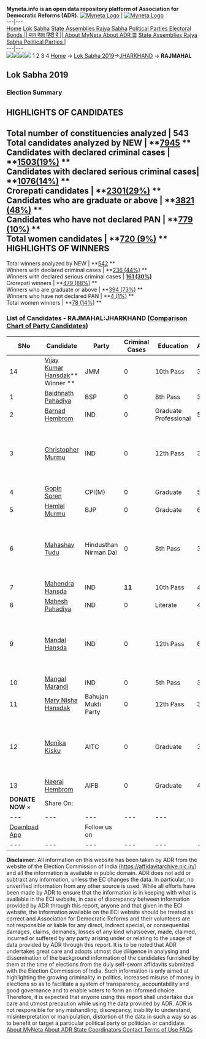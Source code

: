 **Myneta.info is an open data repository platform of Association for Democratic Reforms (ADR).**
[![Myneta Logo](https://www.myneta.info/lib/img/myneta-logo.png)](https://www.myneta.info/) | [![Myneta Logo](https://www.myneta.info/lib/img/adr-logo.png)](https://adrindia.org)  
---|---  
[Home](https://www.myneta.info/) [Lok Sabha](https://www.myneta.info/#ls "Lok Sabha") [ State Assemblies ](https://www.myneta.info/#sa "State Assemblies") [Rajya Sabha](https://www.myneta.info/#rs "Rajya Sabha") [Political Parties ](https://www.myneta.info/party "Political Parties") [ Electoral Bonds ](https://www.myneta.info/electoral_bonds "Electoral Bonds") [ || माय नेता हिंदी में || ](https://translate.google.co.in/translate?prev=hp&hl=en&js=y&u=www.myneta.info&sl=en&tl=hi&history_state0=) [ About MyNeta ](https://adrindia.org/content/about-myneta) [ About ADR ](https://adrindia.org/about-adr/who-we-are) [☰](javascript:void\(0\))
[ State Assemblies ](https://www.myneta.info/#sa "State Assemblies") [ Rajya Sabha ](https://www.myneta.info/#rs "Rajya Sabha") [ Political Parties ](https://www.myneta.info/party "Political Parties")
|   
---|---  
![](https://www.myneta.info/lib/img/banner/banner-1.png)![](https://www.myneta.info/lib/img/banner/banner-2.png)![](https://www.myneta.info/lib/img/banner/banner-3.png)![](https://www.myneta.info/lib/img/banner/banner-4.png)
1  2  3  4 
[Home](https://www.myneta.info/) → [Lok Sabha 2019](https://www.myneta.info/LokSabha2019/)→[JHARKHAND](https://www.myneta.info/LokSabha2019/index.php?action=show_constituencies&state_id=60) → **RAJMAHAL**
### 
## Lok Sabha 2019
###  Election Summary 
HIGHLIGHTS OF CANDIDATES  
---  
Total number of constituencies analyzed |  543   
Total candidates analyzed by NEW | **[7945](https://www.myneta.info/LokSabha2019/index.php?action=summary&subAction=candidates_analyzed&sort=candidate#summary) **  
Candidates with declared criminal cases | **[1503(19%)](https://www.myneta.info/LokSabha2019/index.php?action=summary&subAction=crime&sort=candidate#summary) **  
Candidates with declared serious criminal cases| **[1076(14%)](https://www.myneta.info/LokSabha2019/index.php?action=summary&subAction=serious_crime&sort=candidate#summary) **  
Crorepati candidates | **[2301(29%)](https://www.myneta.info/LokSabha2019/index.php?action=summary&subAction=crorepati&sort=candidate#summary) **  
Candidates who are graduate or above | **[3821 (48%)](https://www.myneta.info/LokSabha2019/index.php?action=summary&subAction=education&sort=candidate#summary) **  
Candidates who have not declared PAN | **[779 (10%)](https://www.myneta.info/LokSabha2019/index.php?action=summary&subAction=without_pan&sort=candidate#summary) **  
Total women candidates | **[720 (9%)](https://www.myneta.info/LokSabha2019/index.php?action=summary&subAction=women_candidate&sort=candidate#summary) **  
HIGHLIGHTS OF WINNERS  
---  
Total winners analyzed by NEW | **[542](https://www.myneta.info/LokSabha2019/index.php?action=summary&subAction=winner_analyzed&sort=candidate#summary) **  
Winners with declared criminal cases | **[236 (44%)](https://www.myneta.info/LokSabha2019/index.php?action=summary&subAction=winner_crime&sort=candidate#summary) **  
Winners with declared serious criminal cases | **[161 (30%)](https://www.myneta.info/LokSabha2019/index.php?action=summary&subAction=winner_serious_crime&sort=candidate#summary)**  
Crorepati winners | **[479 (88%)](https://www.myneta.info/LokSabha2019/index.php?action=summary&subAction=winner_crorepati&sort=candidate#summary) **  
Winners who are graduate or above | **[394 (73%)](https://www.myneta.info/LokSabha2019/index.php?action=summary&subAction=winner_education&sort=candidate#summary) **  
Winners who have not declared PAN | **[4 (1%)](https://www.myneta.info/LokSabha2019/index.php?action=summary&subAction=winner_without_pan&sort=candidate#summary) **  
Total women winners | **[78 (14%)](https://www.myneta.info/LokSabha2019/index.php?action=summary&subAction=winner_women&sort=candidate#summary) **  
### List of Candidates - RAJMAHAL:JHARKHAND ([Comparison Chart of Party Candidates](https://www.myneta.info/LokSabha2019/comparisonchart.php?constituency_id=597))
SNo | Candidate| Party| Criminal Cases| Education| Age| Total Assets| Liabilities  
---|---|---|---|---|---|---|---  
14  | [Vijay Kumar Hansdak](https://www.myneta.info/LokSabha2019/candidate.php?candidate_id=12723)** Winner ** | JMM | 0 | 10th Pass| 36 | Rs 1,29,19,555 ~ 1 Crore+ | Rs 27,43,560 ~ 27 Lacs+  
1  | [Baidhnath Pahadiya](https://www.myneta.info/LokSabha2019/candidate.php?candidate_id=14101) | BSP | 0 | 8th Pass| 31 | Rs 18,54,160 ~ 18 Lacs+ | Rs 0 ~   
2  | [Barnad Hembrom](https://www.myneta.info/LokSabha2019/candidate.php?candidate_id=14102) | IND | 0 | Graduate Professional| 56 | Rs 32,32,000 ~ 32 Lacs+ | Rs 0 ~   
3  | [Christopher Murmu](https://www.myneta.info/LokSabha2019/candidate.php?candidate_id=14103) | IND | 0 | 12th Pass| 30 | ![](https://myneta.info/image_v2.php?myneta_folder=LokSabha2019&candidate_id=14103&col=ta) | ![](https://myneta.info/image_v2.php?myneta_folder=LokSabha2019&candidate_id=14103&col=lia)  
4  | [Gopin Soren](https://www.myneta.info/LokSabha2019/candidate.php?candidate_id=12992) | CPI(M) | 0 | Graduate| 56 | Rs 24,02,310 ~ 24 Lacs+ | Rs 10,000 ~ 10 Thou+  
5  | [Hemlal Murmu](https://www.myneta.info/LokSabha2019/candidate.php?candidate_id=12993) | BJP | 0 | Graduate| 63 | Rs 5,69,91,946 ~ 5 Crore+ | Rs 1,75,88,570 ~ 1 Crore+  
6  | [Mahashay Tudu](https://www.myneta.info/LokSabha2019/candidate.php?candidate_id=12994) | Hindusthan Nirman Dal | 0 | 8th Pass| 36 | ![](https://myneta.info/image_v2.php?myneta_folder=LokSabha2019&candidate_id=12994&col=ta) | ![](https://myneta.info/image_v2.php?myneta_folder=LokSabha2019&candidate_id=12994&col=lia)  
7  | [Mahendra Hansda](https://www.myneta.info/LokSabha2019/candidate.php?candidate_id=14100) | IND | **11** | 10th Pass| 43 | Rs 59,87,000 ~ 59 Lacs+ | Rs 0 ~   
8  | [Mahesh Pahadiya](https://www.myneta.info/LokSabha2019/candidate.php?candidate_id=14096) | IND | 0 | Literate| 48 | Rs 10,48,500 ~ 10 Lacs+ | Rs 25,000 ~ 25 Thou+  
9  | [Mandal Hansda](https://www.myneta.info/LokSabha2019/candidate.php?candidate_id=14097) | IND | 0 | 12th Pass| 65 | ![](https://myneta.info/image_v2.php?myneta_folder=LokSabha2019&candidate_id=14097&col=ta) | ![](https://myneta.info/image_v2.php?myneta_folder=LokSabha2019&candidate_id=14097&col=lia)  
10  | [Mangal Marandi](https://www.myneta.info/LokSabha2019/candidate.php?candidate_id=14098) | IND | 0 | 5th Pass| 34 | Rs 1,71,000 ~ 1 Lacs+ | Rs 0 ~   
11  | [Mary Nisha Hansdak](https://www.myneta.info/LokSabha2019/candidate.php?candidate_id=12995) | Bahujan Mukti Party | 0 | 12th Pass| 35 | Rs 6,03,000 ~ 6 Lacs+ | Rs 0 ~   
12  | [Monika Kisku](https://www.myneta.info/LokSabha2019/candidate.php?candidate_id=14099) | AITC | 0 | Graduate| 32 | ![](https://myneta.info/image_v2.php?myneta_folder=LokSabha2019&candidate_id=14099&col=ta) | ![](https://myneta.info/image_v2.php?myneta_folder=LokSabha2019&candidate_id=14099&col=lia)  
13  | [Neeraj Hembrom](https://www.myneta.info/LokSabha2019/candidate.php?candidate_id=12996) | AIFB | 0 | Graduate| 44 | Rs 2,35,88,789 ~ 2 Crore+ | Rs 25,08,000 ~ 25 Lacs+  
|  **DONATE NOW** × |  Share On:  | [](https://api.whatsapp.com/send?text=https%3A%2F%2Fmyneta.info%2Fpunjab2022%2Findex.php%3Faction%3Dshow_constituencies%26state_id%3D19) | [](https://www.facebook.com/sharer/sharer.php?u=https%3A%2F%2Fmyneta.info%2Fpunjab2022%2Findex.php%3Faction%3Dshow_constituencies%26state_id%3D19) | [](https://twitter.com/share?url=https%3A%2F%2Fmyneta.info%2Fpunjab2022%2Findex.php%3Faction%3Dshow_constituencies%26state_id%3D19)  
---|---|---|---|---  
| [ Download App ](https://play.google.com/store/apps/details?id=com.webrosoft.myneta1&pcampaignid=pcampaignidMKT-Other-global-all-co-prtnr-py-PartBadge-Mar2515-1) | [](https://play.google.com/store/apps/details?id=com.webrosoft.myneta1&pcampaignid=pcampaignidMKT-Other-global-all-co-prtnr-py-PartBadge-Mar2515-1) |  Follow us on  | [](https://www.facebook.com/adrindia.org/) | [](https://twitter.com/adrspeaks) | [](https://groups.google.com/g/national-election-watch?hl=en&pli=1) | [](https://www.instagram.com/adrspeaks/) | [](https://www.youtube.com/user/adrspeaks) | [](https://sharechat.com/profile/adrspeaks)  
---|---|---|---|---|---|---|---|---  
**Disclaimer:** All information on this website has been taken by ADR from the website of the Election Commission of India (https://affidavitarchive.nic.in/) and all the information is available in public domain. ADR does not add or subtract any information, unless the EC changes the data. In particular, no unverified information from any other source is used. While all efforts have been made by ADR to ensure that the information is in keeping with what is available in the ECI website, in case of discrepancy between information provided by ADR through this report, anyone and that given in the ECI website, the information available on the ECI website should be treated as correct and Association for Democratic Reforms and their volunteers are not responsible or liable for any direct, indirect special, or consequential damages, claims, demands, losses of any kind whatsoever, made, claimed, incurred or suffered by any party arising under or relating to the usage of data provided by ADR through this report. It is to be noted that ADR undertakes great care and adopts utmost due diligence in analysing and dissemination of the background information of the candidates furnished by them at the time of elections from the duly self-sworn affidavits submitted with the Election Commission of India. Such information is only aimed at highlighting the growing criminality in politics, increased misuse of money in elections so as to facilitate a system of transparency, accountability and good governance and to enable voters to form an informed choice. Therefore, it is expected that anyone using this report shall undertake due care and utmost precaution while using the data provided by ADR. ADR is not responsible for any mishandling, discrepancy, inability to understand, misinterpretation or manipulation, distortion of the data in such a way so as to benefit or target a particular political party or politician or candidate. 
[ About MyNeta ](https://adrindia.org/content/about-myneta) [ About ADR ](https://adrindia.org/about-adr/who-we-are) [ State Coordinators ](https://adrindia.org/about-adr/state-coordinators) [ Contact ](https://adrindia.org/contact-us) [ Terms of Use ](https://adrindia.org/content/adr-terms-use) [ FAQs ](https://adrindia.org/content/faqs)
